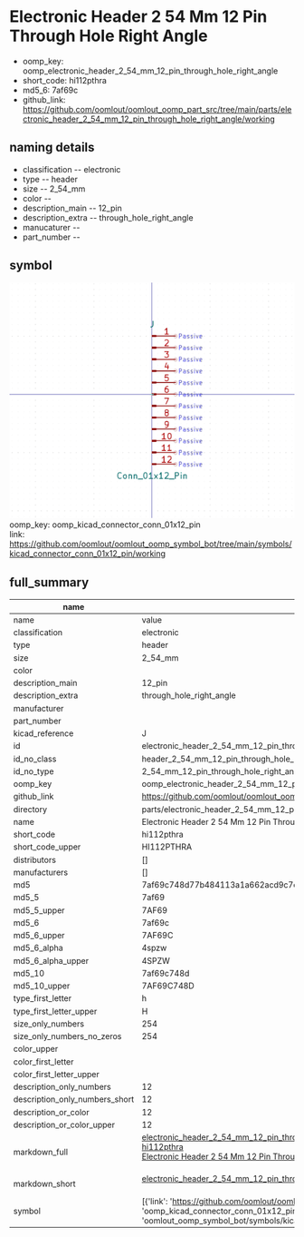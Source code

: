 # Electronic Header 2 54 Mm 12 Pin Through Hole Right Angle

  
* oomp_key: oomp_electronic_header_2_54_mm_12_pin_through_hole_right_angle 
* short_code: hi112pthra
* md5_6: 7af69c  
* github_link: https://github.com/oomlout/oomlout_oomp_part_src/tree/main/parts/electronic_header_2_54_mm_12_pin_through_hole_right_angle/working  
## naming details
* classification -- electronic
* type -- header
* size -- 2_54_mm
* color -- 
* description_main -- 12_pin
* description_extra -- through_hole_right_angle
* manucaturer -- 
* part_number -- 



## symbol

![](symbol/0/working/working_600.png)  
oomp_key: oomp_kicad_connector_conn_01x12_pin  
link: https://github.com/oomlout/oomlout_oomp_symbol_bot/tree/main/symbols/kicad_connector_conn_01x12_pin/working  


## full_summary
| name | value | 
| --- | --- | 
| name | value | 
| classification | electronic | 
| type | header | 
| size | 2_54_mm | 
| color |  | 
| description_main | 12_pin | 
| description_extra | through_hole_right_angle | 
| manufacturer |  | 
| part_number |  | 
| kicad_reference | J | 
| id | electronic_header_2_54_mm_12_pin_through_hole_right_angle | 
| id_no_class | header_2_54_mm_12_pin_through_hole_right_angle | 
| id_no_type | 2_54_mm_12_pin_through_hole_right_angle | 
| oomp_key | oomp_electronic_header_2_54_mm_12_pin_through_hole_right_angle | 
| github_link | https://github.com/oomlout/oomlout_oomp_part_src/tree/main/parts/electronic_header_2_54_mm_12_pin_through_hole_right_angle/working | 
| directory | parts/electronic_header_2_54_mm_12_pin_through_hole_right_angle | 
| name | Electronic Header 2 54 Mm 12 Pin Through Hole Right Angle | 
| short_code | hi112pthra | 
| short_code_upper | HI112PTHRA | 
| distributors | [] | 
| manufacturers | [] | 
| md5 | 7af69c748d77b484113a1a662acd9c7d | 
| md5_5 | 7af69 | 
| md5_5_upper | 7AF69 | 
| md5_6 | 7af69c | 
| md5_6_upper | 7AF69C | 
| md5_6_alpha | 4spzw | 
| md5_6_alpha_upper | 4SPZW | 
| md5_10 | 7af69c748d | 
| md5_10_upper | 7AF69C748D | 
| type_first_letter | h | 
| type_first_letter_upper | H | 
| size_only_numbers | 254 | 
| size_only_numbers_no_zeros | 254 | 
| color_upper |  | 
| color_first_letter |  | 
| color_first_letter_upper |  | 
| description_only_numbers | 12 | 
| description_only_numbers_short | 12 | 
| description_or_color | 12 | 
| description_or_color_upper | 12 | 
| markdown_full | [electronic_header_2_54_mm_12_pin_through_hole_right_angle](https://github.com/oomlout/oomlout_oomp_part_src/tree/main/parts/electronic_header_2_54_mm_12_pin_through_hole_right_angle/working)<br>[hi112pthra](https://github.com/oomlout/oomlout_oomp_part_src/tree/main/parts/electronic_header_2_54_mm_12_pin_through_hole_right_angle/working)<br>[Electronic Header 2 54 Mm 12 Pin Through Hole Right Angle](https://github.com/oomlout/oomlout_oomp_part_src/tree/main/parts/electronic_header_2_54_mm_12_pin_through_hole_right_angle/working)<br><br> | 
| markdown_short | [electronic_header_2_54_mm_12_pin_through_hole_right_angle](https://github.com/oomlout/oomlout_oomp_part_src/tree/main/parts/electronic_header_2_54_mm_12_pin_through_hole_right_angle/working)<br><br> | 
| symbol | [{'link': 'https://github.com/oomlout/oomlout_oomp_symbol_bot/tree/main/symbols/kicad_connector_conn_01x12_pin', 'oomp_key': 'oomp_kicad_connector_conn_01x12_pin', 'directory': 'oomlout_oomp_symbol_bot/symbols/kicad_connector_conn_01x12_pin//working/working.kicad_sym'}] | 
